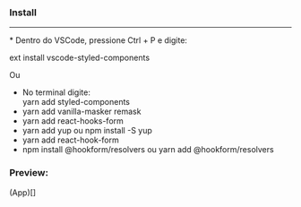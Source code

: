 ### Install
<hr>
* Dentro do VSCode, pressione Ctrl + P e digite:

ext install vscode-styled-components

Ou
* No terminal digite:<br>
yarn add styled-components<br>
* yarn add vanilla-masker remask<br>
* yarn add react-hooks-form<br>
* yarn add yup ou npm install -S yup<br>
* yarn add react-hook-form<br>
*  npm install @hookform/resolvers ou yarn add @hookform/resolvers

### Preview:
(App)[]